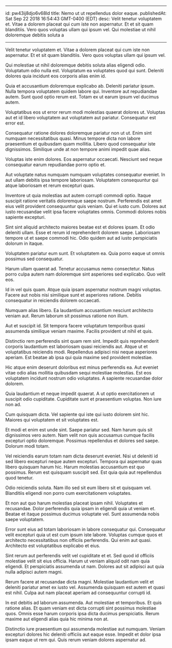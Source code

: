 
---
id: pw43ij8djo6v68ld
title: Nemo ut ut repellendus dolor eaque.
publishedAt: Sat Sep 22 2018 16:54:43 GMT-0400 (EDT)
desc: Velit tenetur voluptatem et. Vitae a dolorem placeat qui cum iste non aspernatur. Et et sit quam blanditiis. Vero quos voluptas ullam qui ipsum vel. Qui molestiae ut nihil doloremque debitis soluta a

---



Velit tenetur voluptatem et. Vitae a dolorem placeat qui cum iste non aspernatur. Et et sit quam blanditiis. Vero quos voluptas ullam qui ipsum vel.
 Qui molestiae ut nihil doloremque debitis soluta alias eligendi odio. Voluptatum odio nulla est. Voluptatum ea voluptates quod qui sunt. Deleniti dolores quia incidunt eos corporis alias enim id.
 Quia et accusantium doloremque explicabo ab. Deleniti pariatur ipsum. Nulla tempora voluptatem quidem labore qui. Inventore aut repudiandae autem. Sunt quod optio rerum est. Totam ex ut earum ipsum vel ducimus autem.


Voluptatibus eos ut error rerum modi molestias quaerat dolores ut. Voluptas aut et id libero voluptatem aut voluptatem aut pariatur. Consequatur est error est.
 Consequatur ratione dolores doloremque pariatur non ut ut. Enim sint numquam necessitatibus quasi. Minus tempore dicta non labore praesentium et quibusdam quam mollitia. Libero quod consequatur iste dignissimos. Similique unde at non tempore animi impedit quae alias.
 Voluptas iste enim dolores. Eos aspernatur occaecati. Nesciunt sed neque consequatur earum repudiandae porro optio et.


Aut voluptate natus numquam numquam voluptates consequatur eveniet. In aut ullam debitis ipsa tempore laboriosam. Voluptatem consequuntur qui atque laboriosam et rerum excepturi quas.
 Inventore ut quia molestias aut autem corrupti commodi optio. Itaque suscipit ratione veritatis doloremque saepe nostrum. Perferendis est amet eius velit provident consequuntur quis veniam. Qui et iusto cum. Dolores aut iusto recusandae velit ipsa facere voluptates omnis. Commodi dolores nobis sapiente excepturi.
 Sint sint aliquid architecto maiores beatae est et dolores ipsam. Et odio deleniti ullam. Esse et rerum id reprehenderit dolorem saepe. Laboriosam tempore ut et saepe commodi hic. Odio quidem aut ad iusto perspiciatis dolorum in itaque.


Voluptatem pariatur eum sunt. Et voluptatem ea. Quia porro eaque ut omnis possimus sed consequatur.
 Harum ullam quaerat ad. Tenetur accusamus nemo consectetur. Natus porro culpa autem nam doloremque sint asperiores sed explicabo. Quo velit eos.
 Id in vel quis quam. Atque quia ipsam aspernatur nostrum magni voluptas. Facere aut nobis nisi similique sunt et asperiores ratione. Debitis consequatur in reiciendis dolorem occaecati.


Numquam alias libero. Ea laudantium accusantium nesciunt architecto veniam aut. Rerum laborum sit possimus ratione non illum.
 Aut et suscipit id. Sit tempora facere voluptatum temporibus quasi assumenda similique veniam maxime. Facilis provident ut nihil et quis.
 Distinctio rem perferendis sint quam rem sint. Impedit quis reprehenderit corporis laudantium est laboriosam quasi reiciendis aut. Atque ut et voluptatibus reiciendis modi. Repellendus adipisci nisi neque asperiores aperiam. Est beatae ab ipsa qui quia maxime sed provident molestiae.


Hic atque enim deserunt doloribus est minus perferendis ea. Aut eveniet vitae odio alias mollitia quibusdam sequi molestiae molestias. Est eos voluptatem incidunt nostrum odio voluptates. A sapiente recusandae dolor dolorem.
 Quia laudantium et neque impedit quaerat. A ut optio exercitationem ut suscipit odio cupiditate. Cupiditate sunt et praesentium voluptas. Non iure non ad.
 Cum quisquam dicta. Vel sapiente qui iste qui iusto dolorem sint hic. Maiores qui voluptatem et sit voluptates est.


Et modi et enim est unde sint. Saepe pariatur sed. Nam harum quis sit dignissimos vero autem. Nam velit non quis accusamus cumque facilis excepturi optio doloremque. Possimus repellendus et dolores sed saepe. Dolorum modi totam.
 Vel reiciendis earum totam nam dicta deserunt eveniet. Nisi ut deleniti id sed libero excepturi neque autem excepturi. Tempora qui aspernatur quas libero quisquam harum hic. Harum molestias accusantium est quo possimus. Rerum est quisquam suscipit sed. Est quia quia aut repellendus quod tenetur.
 Odio reiciendis soluta. Nam illo sed sit eum libero sit et quisquam vel. Blanditiis eligendi non porro cum exercitationem voluptates.


Et non aut quo harum molestias placeat ipsam nihil. Voluptates et recusandae. Dolor perferendis quia ipsam in eligendi quia ut veniam et. Beatae et itaque possimus ducimus voluptate vel. Sunt assumenda nobis saepe voluptatem.
 Error sunt eius ad totam laboriosam in labore consequatur qui. Consequatur velit excepturi quia ut est cum ipsum iste labore. Voluptas cumque quos et architecto necessitatibus non officiis perferendis. Qui enim aut quasi. Architecto est voluptatibus explicabo et eius.
 Sint rerum aut perferendis velit vel cupiditate et et. Sed quod id officiis molestiae velit sit eius officia. Harum ut veniam aliquid odit nam quia eligendi. Et perspiciatis assumenda ut nam. Dolores aut sit adipisci aut quia nulla adipisci autem magni.


Rerum facere at recusandae dicta magni. Molestiae laudantium velit et deleniti pariatur amet ex iusto vel. Assumenda quisquam est autem et quasi est nihil. Culpa aut nam placeat aperiam ad consequuntur corrupti id.
 In est debitis ad laborum assumenda. Aut molestiae et temporibus. Et quis ratione alias. Et quam veniam est dicta corrupti sint possimus molestiae quos. Omnis esse harum corporis ipsa dicta ducimus perspiciatis. Rerum maxime aut eligendi alias quia hic minima non at.
 Distinctio iure praesentium qui assumenda molestiae aut numquam. Veniam excepturi dolores hic deleniti officiis aut eaque esse. Impedit et dolor ipsa ipsam eaque ut rem qui. Quis rerum veniam dolores aspernatur ad.

